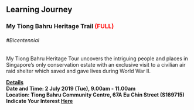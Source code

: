 <!-- ---
title: 'Learning Festival 1-19 July 2019'
permalink: /events/learning-journeys/event-details/LJ_TBHT
breadcrumb: 'Learning Journey'

--- -->

## Learning Journey
### My Tiong Bahru Heritage Trail <font color="red"> (FULL)</font>

###### _#Bicentennial_

My Tiong Bahru Heritage Tour uncovers the intriguing people and places in Singapore’s only conservation estate with an exclusive visit to a civilian air raid shelter which saved and gave lives during World War II.

<b><u>Details</u><br>
**Date and Time: 2 July 2019 (Tue), 9.00am - 11.00am** <br>
  **Location: Tiong Bahru Community Centre, 67A Eu Chin Street (S169715)** <br>
**Indicate Your Interest [Here](https://www.eventbrite.sg/e/my-tiong-bahru-heritage-trail-tickets-63103230461)** 

